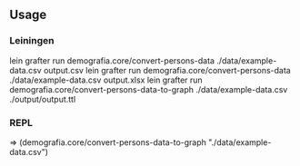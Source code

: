 ## Usage

### Leiningen

lein grafter run demografia.core/convert-persons-data ./data/example-data.csv output.csv
lein grafter run demografia.core/convert-persons-data ./data/example-data.csv output.xlsx
lein grafter run demografia.core/convert-persons-data-to-graph ./data/example-data.csv ./output/output.ttl

### REPL

=> (demografia.core/convert-persons-data-to-graph "./data/example-data.csv")


